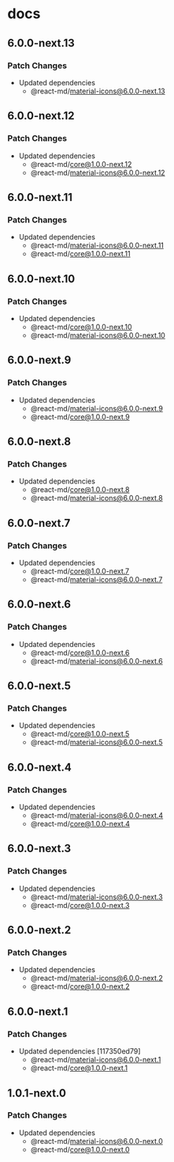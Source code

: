 # docs

## 6.0.0-next.13

### Patch Changes

- Updated dependencies
  - @react-md/material-icons@6.0.0-next.13

## 6.0.0-next.12

### Patch Changes

- Updated dependencies
  - @react-md/core@1.0.0-next.12
  - @react-md/material-icons@6.0.0-next.12

## 6.0.0-next.11

### Patch Changes

- Updated dependencies
  - @react-md/material-icons@6.0.0-next.11
  - @react-md/core@1.0.0-next.11

## 6.0.0-next.10

### Patch Changes

- Updated dependencies
  - @react-md/core@1.0.0-next.10
  - @react-md/material-icons@6.0.0-next.10

## 6.0.0-next.9

### Patch Changes

- Updated dependencies
  - @react-md/material-icons@6.0.0-next.9
  - @react-md/core@1.0.0-next.9

## 6.0.0-next.8

### Patch Changes

- Updated dependencies
  - @react-md/core@1.0.0-next.8
  - @react-md/material-icons@6.0.0-next.8

## 6.0.0-next.7

### Patch Changes

- Updated dependencies
  - @react-md/core@1.0.0-next.7
  - @react-md/material-icons@6.0.0-next.7

## 6.0.0-next.6

### Patch Changes

- Updated dependencies
  - @react-md/core@1.0.0-next.6
  - @react-md/material-icons@6.0.0-next.6

## 6.0.0-next.5

### Patch Changes

- Updated dependencies
  - @react-md/core@1.0.0-next.5
  - @react-md/material-icons@6.0.0-next.5

## 6.0.0-next.4

### Patch Changes

- Updated dependencies
  - @react-md/material-icons@6.0.0-next.4
  - @react-md/core@1.0.0-next.4

## 6.0.0-next.3

### Patch Changes

- Updated dependencies
  - @react-md/material-icons@6.0.0-next.3
  - @react-md/core@1.0.0-next.3

## 6.0.0-next.2

### Patch Changes

- Updated dependencies
  - @react-md/material-icons@6.0.0-next.2
  - @react-md/core@1.0.0-next.2

## 6.0.0-next.1

### Patch Changes

- Updated dependencies [117350ed79]
  - @react-md/material-icons@6.0.0-next.1
  - @react-md/core@1.0.0-next.1

## 1.0.1-next.0

### Patch Changes

- Updated dependencies
  - @react-md/material-icons@6.0.0-next.0
  - @react-md/core@1.0.0-next.0
